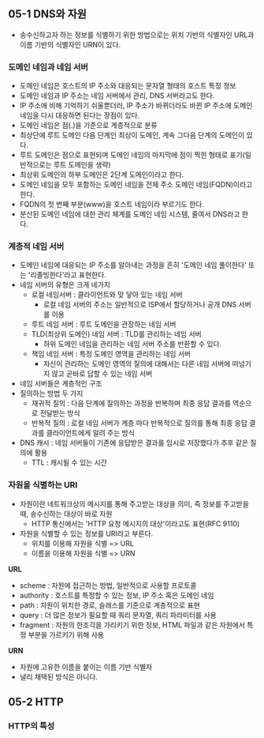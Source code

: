 ## 05-1 DNS와 자원
- 송수신하고자 하는 정보를 식별하기 위한 방법으로는 위치 기반의 식별자인 URL과 이름 기반의 식별자인 URN이 있다.

### 도메인 네임과 네임 서버
- 도메인 네임은 호스트의 IP 주소와 대응되는 문자열 형태의 호스트 특정 정보
- 도메인 네임과 IP 주소는 네임 서버에서 관리, DNS 서버라고도 한다.
- IP 주소에 비해 기억하기 쉬울뿐더러, IP 주소가 바뀌더라도 바뀐 IP 주소에 도메인 네임을 다시 대응하면 된다는 장점이 있다.
- 도메인 네임은 점(.)을 기준으로 계층적으로 분류
- 최상단에 루트 도메인 다음 단계인 최상이 도메인, 계속 그다음 단계의 도메인이 있다.
- 루트 도메인은 점으로 표현되며 도메인 네임의 마지막에 점이 찍힌 형태로 표기(일반적으로는 루트 도메인을 생략)
- 최상위 도메인의 하부 도메인은 2단계 도메인이라고 한다.
- 도메인 네임을 모두 포함하는 도메인 네임을 전체 주소 도메인 네임(FQDN)이라고 한다.
- FQDN의 첫 번째 부분(www)을 호스트 네임이라 부르기도 한다.
- 분산된 도메인 네임에 대한 관리 체계를 도메인 네임 시스템, 줄여서 DNS라고 한다.

### 계층적 네임 서버
- 도메인 네임에 대응되는 IP 주소를 알아내는 과정을 흔히 '도메인 네임 풀이한다' 또는 '리졸빙한다'라고 표현한다.
- 네임 서버의 유형은 크게 네가지
	- 로컬 네임서버 : 클라이언트와 맞 닿아 있는 네임 서버
		- 로컬 네임 서버의 주소는 일반적으로 ISP에서 할당하거나 공개 DNS 서버를 이용
	- 루트 네임 서버 : 루트 도메인을 관장하는 네임 서버
	- TLD(최상위 도메인) 네임 서버 : TLD를 관리하는 네임 서버
		- 하위 도메인 네임을 관리하는 네임 서버 주소를 반환할 수 있다.
	- 책임 네임 서버 : 특정 도메인 영역을 관리하는 네임 서버
		- 자신이 관리하는 도메인 영역의 질의에 대해서는 다른 네임 서버에 떠넘기지 않고 곧바로 답할 수 있는 네임 서버
- 네임 서버들은 계층적인 구조
- 질의하는 방법 두 가지
	- 재귀적 질의 : 다음 단계에 질의하는 과정을 반복하며 최종 응답 결과를 역순으로 전달받는 방식
	- 반복적 질의 : 로컬 네임 서버가 계층 마다 반복적으로 질의를 통해 최종 응답 결과를 클라이언트에게 알려 주는 방식
- DNS 캐시 : 네임 서버들이 기존에 응답받은 결과를 임시로 저장했다가 추후 같은 질의에 활용
	- TTL : 캐시될 수 있는 시간

### 자원을 식별하는 URI
- 자원이란 네트워크상의 메시지를 통해 주고받는 대상을 의미, 즉 정보를 주고받을 때, 송수신하는 대상이 바로 자원
	- HTTP 통신에서는 'HTTP 요청 메시지의 대상'이라고도 표현(RFC 9110)
- 자원을 식별할 수 있는 정보를 URI라고 부른다.
	- 위치를 이용해 자원을 식별 => URL
	- 이름을 이용해 자원을 식별 => URN

**URL**
- scheme : 자원에 접근하는 방법, 일반적으로 사용할 프로토콜
- authority :  호스트를 특정할 수 있는 정보, IP 주소 혹은 도메인 네임
- path : 자원이 위치한 경로, 슬래스를 기준으로 계층적으로 표현
- query : 더 많은 정보가 필요할 때 쿼리 문자열, 쿼리 파라미터를 사용
- fragment : 자원의 한조각을 가리키기 위한 정보, HTML 파일과 같은 자원에서 특정 부분을 가르키기 위해 사용

**URN**
- 자원에 고유한 이름을 붙이는 이름 기반 식별자
- 널리 채택된 방식은 아니다.

## 05-2 HTTP
### HTTP의 특성
